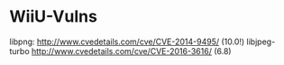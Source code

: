 # WiiU-Vulns
libpng:
http://www.cvedetails.com/cve/CVE-2014-9495/ (10.0!)
libjpeg-turbo
http://www.cvedetails.com/cve/CVE-2016-3616/ (6.8)
